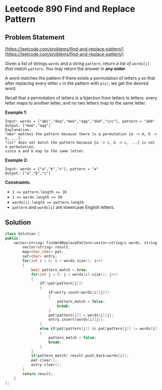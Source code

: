 # Leetcode 890 Find and Replace Pattern

## Problem Statement

[https://leetcode.com/problems/find-and-replace-pattern/](https://leetcode.com/problems/find-and-replace-pattern/)

Given a list of strings `words` and a string `pattern`, return _a list of_ `words[i]` _that match_ `pattern`. You may return the answer in **any order**.

A word matches the pattern if there exists a permutation of letters `p` so that after replacing every letter `x` in the pattern with `p(x)`, we get the desired word.

Recall that a permutation of letters is a bijection from letters to letters: every letter maps to another letter, and no two letters map to the same letter.

**Example 1:**

```text
Input: words = ["abc","deq","mee","aqq","dkd","ccc"], pattern = "abb"
Output: ["mee","aqq"]
Explanation: 
"mee" matches the pattern because there is a permutation {a -> m, b -> e, ...}. 
"ccc" does not match the pattern because {a -> c, b -> c, ...} is not a permutation, 
since a and b map to the same letter.
```

**Example 2:**

```text
Input: words = ["a","b","c"], pattern = "a"
Output: ["a","b","c"]
```

**Constraints:**

* `1 <= pattern.length <= 20`
* `1 <= words.length <= 50`
* `words[i].length == pattern.length`
* `pattern` and `words[i]` are lowercase English letters.

## Solution

```cpp
class Solution {
public:
    vector<string> findAndReplacePattern(vector<string>& words, string pattern) {
        vector<string> result;
        map<char,char> pat;
        set<char> entry;
        for(int i = 0; i < words.size(); i++)
        {
            bool pattern_match = true;
            for(int j = 0; j < words[i].size(); j++)
            {
                if(!pat[pattern[j]])
                {
                    if(entry.count(words[i][j]))
                    {
                        pattern_match = false;
                        break;
                    }
                    pat[pattern[j]] = words[i][j];
                    entry.insert(words[i][j]);
                }
                else if(pat[pattern[j]] && pat[pattern[j]] != words[i][j])
                {
                    pattern_match = false;
                    break;
                }
            }
            if(pattern_match) result.push_back(words[i]);
            pat.clear();
            entry.clear();         
        }
        return result;
    }
};
```

